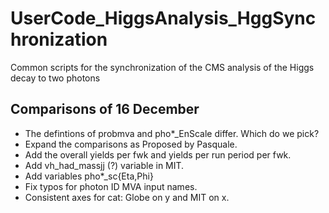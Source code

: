 UserCode_HiggsAnalysis_HggSynchronization
=========================================

Common scripts for the synchronization of the CMS analysis of the Higgs decay to two photons

Comparisons of 16 December
--------------------------
   * The defintions of probmva and pho*_EnScale differ. Which do we pick?
   * Expand the comparisons as Proposed by Pasquale.
   * Add the overall yields per fwk and yields per run period per fwk.
   * Add vh_had_massjj (?) variable in MIT.
   * Add variables pho*_sc{Eta,Phi}
   * Fix typos for photon ID MVA input names.
   * Consistent axes for cat: Globe on y and MIT on x.